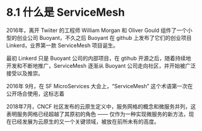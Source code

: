 # 8.1 什么是 ServiceMesh

2016年，离开 Twiiter 的工程师 William Morgan 和 Oliver Gould 组件了一个小型的创业公司 Buoyant，不久之后 Buoyant 在 github 上发布了它们的创业项目 Linkerd，业界第一款 ServiceMesh 项目诞生。

最初 Linkerd 只是 Buoyant 公司的内部项目，在 gtihub 开源之后，随着持续地开发和不断地推广，ServiceMesh 逐渐从 Buoyant 公司走向社区，并开始被广泛接受以及推崇。

2016年 9月，在 SF MicroServices 大会上，“ServiceMesh” 这个术语第一次在公开场合使用，这标志着 


2018年7月，CNCF 社区发布的云原生定义中，服务网格的概念和微服务并列，这表明服务网格已经超越了其原初的角色 —— 仅作为一种实现微服务的新方法，现在已经发展为云原生的又一个关键领域，被放在前所未有的高度。